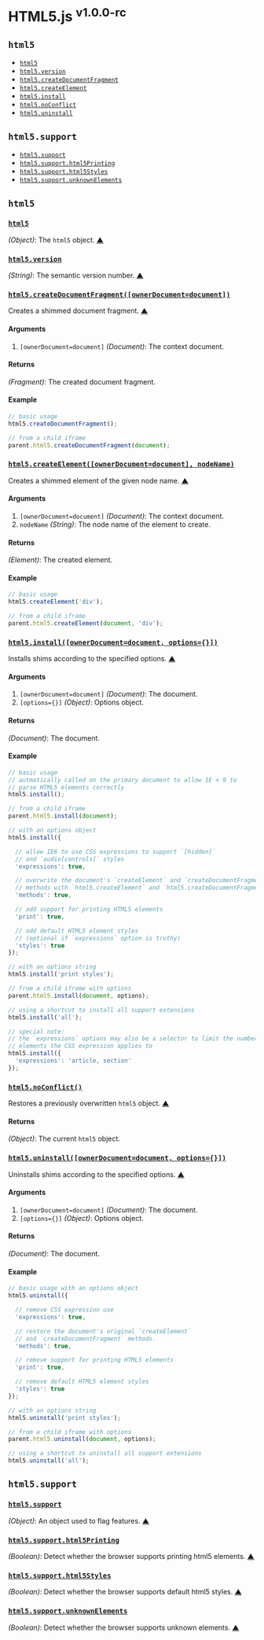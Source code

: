 # HTML5.js <sup>v1.0.0-rc</sup>

<!-- div -->


<!-- div -->

## `html5`
* [`html5`](#html5)
* [`html5.version`](#html5.version)
* [`html5.createDocumentFragment`](#html5.createDocumentFragment)
* [`html5.createElement`](#html5.createElement)
* [`html5.install`](#html5.install)
* [`html5.noConflict`](#html5.noConflict)
* [`html5.uninstall`](#html5.uninstall)

<!-- /div -->


<!-- div -->

## `html5.support`
* [`html5.support`](#html5.support)
* [`html5.support.html5Printing`](#html5.support.html5Printing)
* [`html5.support.html5Styles`](#html5.support.html5Styles)
* [`html5.support.unknownElements`](#html5.support.unknownElements)

<!-- /div -->


<!-- /div -->


<!-- div -->


<!-- div -->

## `html5`

<!-- div -->

### <a id="html5" href="https://github.com/bestiejs/html5.js/blob/master/html5.js#L747" title="View in source">`html5`</a>
*(Object)*: The `html5` object.
[&#9650;][1]

<!-- /div -->


<!-- div -->

### <a id="html5.version" href="https://github.com/bestiejs/html5.js/blob/master/html5.js#L755" title="View in source">`html5.version`</a>
*(String)*: The semantic version number.
[&#9650;][1]

<!-- /div -->


<!-- div -->

### <a id="html5.createDocumentFragment" href="https://github.com/bestiejs/html5.js/blob/master/html5.js#L589" title="View in source">`html5.createDocumentFragment([ownerDocument=document])`</a>
Creates a shimmed document fragment.
[&#9650;][1]

#### Arguments
1. `[ownerDocument=document]` *(Document)*: The context document.

#### Returns
*(Fragment)*: The created document fragment.

#### Example
~~~ js
// basic usage
html5.createDocumentFragment();

// from a child iframe
parent.html5.createDocumentFragment(document);
~~~

<!-- /div -->


<!-- div -->

### <a id="html5.createElement" href="https://github.com/bestiejs/html5.js/blob/master/html5.js#L545" title="View in source">`html5.createElement([ownerDocument=document], nodeName)`</a>
Creates a shimmed element of the given node name.
[&#9650;][1]

#### Arguments
1. `[ownerDocument=document]` *(Document)*: The context document.
2. `nodeName` *(String)*: The node name of the element to create.

#### Returns
*(Element)*: The created element.

#### Example
~~~ js
// basic usage
html5.createElement('div');

// from a child iframe
parent.html5.createElement(document, 'div');
~~~

<!-- /div -->


<!-- div -->

### <a id="html5.install" href="https://github.com/bestiejs/html5.js/blob/master/html5.js#L648" title="View in source">`html5.install([ownerDocument=document, options={}])`</a>
Installs shims according to the specified options.
[&#9650;][1]

#### Arguments
1. `[ownerDocument=document]` *(Document)*: The document.
2. `[options={}]` *(Object)*: Options object.

#### Returns
*(Document)*: The document.

#### Example
~~~ js
// basic usage
// autmatically called on the primary document to allow IE < 9 to
// parse HTML5 elements correctly
html5.install();

// from a child iframe
parent.html5.install(document);

// with an options object
html5.install({

  // allow IE6 to use CSS expressions to support `[hidden]`
  // and `audio[controls]` styles
  'expressions': true,

  // overwrite the document's `createElement` and `createDocumentFragment`
  // methods with `html5.createElement` and `html5.createDocumentFragment` equivalents.
  'methods': true,

  // add support for printing HTML5 elements
  'print': true,

  // add default HTML5 element styles
  // (optional if `expressions` option is truthy)
  'styles': true
});

// with an options string
html5.install('print styles');

// from a child iframe with options
parent.html5.install(document, options);

// using a shortcut to install all support extensions
html5.install('all');

// special note:
// the `expressions` options may also be a selector to limit the number of
// elements the CSS expression applies to
html5.install({
  'expressions': 'article, section'
});
~~~

<!-- /div -->


<!-- div -->

### <a id="html5.noConflict" href="https://github.com/bestiejs/html5.js/blob/master/html5.js#L682" title="View in source">`html5.noConflict()`</a>
Restores a previously overwritten `html5` object.
[&#9650;][1]

#### Returns
*(Object)*: The current `html5` object.

<!-- /div -->


<!-- div -->

### <a id="html5.uninstall" href="https://github.com/bestiejs/html5.js/blob/master/html5.js#L722" title="View in source">`html5.uninstall([ownerDocument=document, options={}])`</a>
Uninstalls shims according to the specified options.
[&#9650;][1]

#### Arguments
1. `[ownerDocument=document]` *(Document)*: The document.
2. `[options={}]` *(Object)*: Options object.

#### Returns
*(Document)*: The document.

#### Example
~~~ js
// basic usage with an options object
html5.uninstall({

  // remove CSS expression use
  'expressions': true,

  // restore the document's original `createElement`
  // and `createDocumentFragment` methods.
  'methods': true,

  // remove support for printing HTML5 elements
  'print': true,

  // remove default HTML5 element styles
  'styles': true
});

// with an options string
html5.uninstall('print styles');

// from a child iframe with options
parent.html5.uninstall(document, options);

// using a shortcut to uninstall all support extensions
html5.uninstall('all');
~~~

<!-- /div -->


<!-- /div -->


<!-- div -->

## `html5.support`

<!-- div -->

### <a id="html5.support" href="https://github.com/bestiejs/html5.js/blob/master/html5.js#L50" title="View in source">`html5.support`</a>
*(Object)*: An object used to flag features.
[&#9650;][1]

<!-- /div -->


<!-- div -->

### <a id="html5.support.html5Printing" href="https://github.com/bestiejs/html5.js/blob/master/html5.js#L110" title="View in source">`html5.support.html5Printing`</a>
*(Boolean)*: Detect whether the browser supports printing html5 elements.
[&#9650;][1]

<!-- /div -->


<!-- div -->

### <a id="html5.support.html5Styles" href="https://github.com/bestiejs/html5.js/blob/master/html5.js#L81" title="View in source">`html5.support.html5Styles`</a>
*(Boolean)*: Detect whether the browser supports default html5 styles.
[&#9650;][1]

<!-- /div -->


<!-- div -->

### <a id="html5.support.unknownElements" href="https://github.com/bestiejs/html5.js/blob/master/html5.js#L90" title="View in source">`html5.support.unknownElements`</a>
*(Boolean)*: Detect whether the browser supports unknown elements.
[&#9650;][1]

<!-- /div -->


<!-- /div -->


<!-- /div -->


  [1]: #readme "Jump back to the TOC."